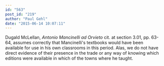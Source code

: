 ```yaml
---
id: "563"
post_id: "219"
author: "Paul Gehl"
date: "2015-06-14 10:07:11"
---
```

Dugald McLellan, <em>Antonio Mancinelli ad Orvieto</em> cit. at section 3.01, pp. 63-64, assumes correctly that Mancinelli's textbooks would have been available for use in his own classrooms in this period. Alas, we do not have direct evidence of their presence in the trade or any way of knowing which editions were available in which of the towns where he taught.
